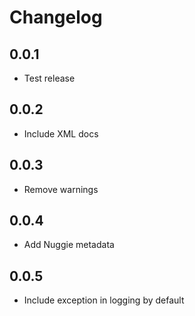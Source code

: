 # Changelog

## 0.0.1
* Test release

## 0.0.2
* Include XML docs

## 0.0.3
* Remove warnings

## 0.0.4
* Add Nuggie metadata

## 0.0.5
* Include exception in logging by default